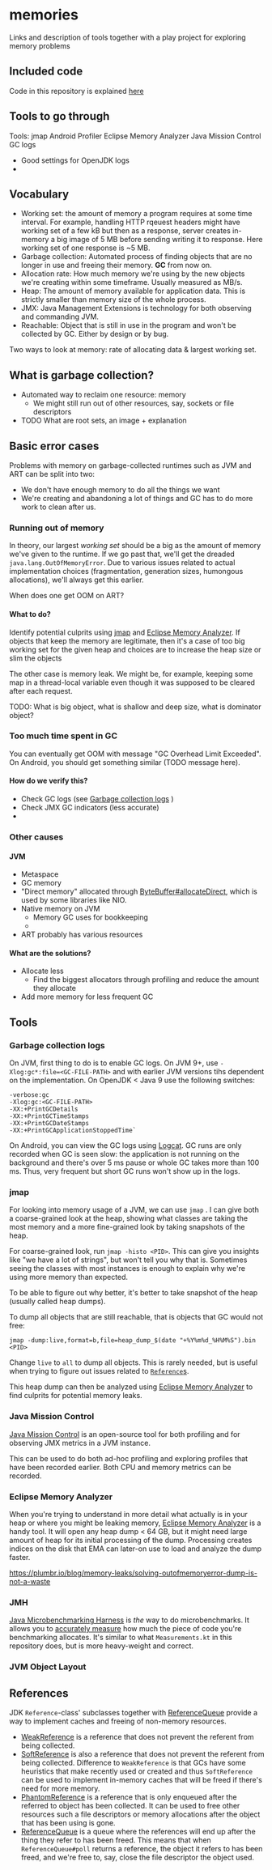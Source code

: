 # memories
Links and description of tools together with a play project for exploring memory problems

## Included code

Code in this repository is explained [here](included_code.md)

## Tools to go through

Tools:
jmap
Android Profiler
Eclipse Memory Analyzer
Java Mission Control
GC logs
- Good settings for OpenJDK logs
-

## Vocabulary
- Working set: the amount of memory a program requires at some time interval. For example, handling HTTP rqeuest headers might have working set of a few kB but then as a response, server creates in-memory a big image of 5 MB before sending writing it to response. Here working set of one response is ~5 MB.
- Garbage collection: Automated process of finding objects that are no longer in use and freeing their memory. **GC** from now on.
- Allocation rate: How much memory we're using by the new objects we're creating within some timeframe. Usually measured as MB/s.
- Heap: The amount of memory available for application data. This is strictly smaller than memory size of the whole process.
- JMX: Java Management Extensions is technology for both observing and commanding JVM.
- Reachable: Object that is still in use in the program and won't be collected by GC. Either by design or by bug.

Two ways to look at memory: rate of allocating data & largest working set.

## What is garbage collection?

- Automated way to reclaim one resource: memory
  - We might still run out of other resources, say, sockets or file descriptors
- TODO What are root sets, an image + explanation

## Basic error cases
Problems with memory on garbage-collected runtimes such as JVM and ART can be split into two:
 * We don't have enough memory to do all the things we want
 * We're creating and abandoning a lot of things and GC has to do more work to clean after us.

### Running out of memory

In theory, our largest _working set_ should be a big as the amount of memory we've given to the runtime. If we go past
that, we'll get the dreaded `java.lang.OutOfMemoryError`. Due to various issues related to actual implementation choices
(fragmentation, generation sizes, humongous allocations), we'll always get this earlier.

When does one get OOM on ART?

#### What to do?
Identify potential culprits using [jmap](#jmap) and [Eclipse Memory Analyzer](#eclipse-memory-analyzer). If objects that
keep the memory are legitimate, then it's a case of too big working set for the given heap and choices are to increase
the heap size or slim the objects

The other case is memory leak. We might be, for example, keeping some map in a thread-local variable even though it was
supposed to be cleared after each request. 

TODO: What is big object, what is shallow and deep size, what is dominator object?

### Too much time spent in GC 

You can eventually get OOM with message "GC Overhead Limit Exceeded". On Android, you should get something similar (TODO message here).

#### How do we verify this?
- Check GC logs (see [Garbage collection logs](#garbage-collection-logs) )
- Check JMX GC indicators (less accurate)
- 

### Other causes
#### JVM
- Metaspace
- GC memory
- "Direct memory" allocated through [ByteBuffer#allocateDirect](https://docs.oracle.com/en/java/javase/17/docs/api/java.base/java/nio/ByteBuffer.html#allocateDirect(int)), which is used by some libraries like NIO.
- Native memory on JVM
  - Memory GC uses for bookkeeping
  - 
- ART probably has various resources


#### What are the solutions?
- Allocate less
  - Find the biggest allocators through profiling and reduce the amount they allocate
- Add more memory for less frequent GC

## Tools

### Garbage collection logs

On JVM, first thing to do is to enable GC logs. On JVM 9+, use `-Xlog:gc*:file=<GC-FILE-PATH>` and with earlier JVM
versions tihs  dependent on the implementation. On OpenJDK < Java 9 use the following switches:
```
-verbose:gc
-Xlog:gc:<GC-FILE-PATH>
-XX:+PrintGCDetails
-XX:+PrintGCTimeStamps
-XX:+PrintGCDateStamps
-XX:+PrintGCApplicationStoppedTime`
```

On Android, you can view the GC logs using [Logcat](https://developer.android.com/studio/debug/am-logcat#memory-logs).
GC runs are only recorded when GC is seen slow: the application is not running on the background and there's over 5 ms
pause or whole GC takes more than 100 ms. Thus, very frequent but short GC runs won't show up in the logs.


### jmap

For looking into memory usage of a JVM, we can use `jmap` . I can give both a coarse-grained look at the heap, showing
what classes are taking the most memory and a more fine-grained look by taking snapshots of the heap.

For coarse-grained look, run `jmap -histo <PID>`. This can give you insights like "we have a lot of strings", but won't
tell you why that is. Sometimes seeing the classes with most instances is enough to explain why we're using more memory
than expected.

To be able to figure out why better, it's better to take snapshot of the heap (usually called heap dumps).

To dump all objects that are still reachable, that is objects that GC would not free:
```
jmap -dump:live,format=b,file=heap_dump_$(date "+%Y%m%d_%H%M%S").bin <PID>
```
Change `live` to `all` to dump all objects. This is rarely needed, but is useful when trying to figure out issues
related to [`Reference`s](#references).

This heap dump can then be analyzed using [Eclipse Memory Analyzer](#eclipse-memory-analyzer) to find culprits for
potential memory leaks.

### Java Mission Control

[Java Mission Control](https://docs.oracle.com/en/java/java-components/jdk-mission-control/8/user-guide/) is an
open-source tool for both profiling and for observing JMX metrics in a JVM instance.

This can be used to do both ad-hoc profiling and exploring profiles that have been recorded earlier. Both CPU and memory
metrics can be recorded.

### Eclipse Memory Analyzer

When you're trying to understand in more detail what actually is in your heap or where you might be leaking memory,
[Eclipse Memory Analyzer](https://www.eclipse.org/mat/) is a handy tool.
It will open any heap dump < 64 GB, but it might need large amount of heap for its initial processing of the dump.
Processing creates indices on the disk that EMA can later-on use to load and analyze the dump faster.

https://plumbr.io/blog/memory-leaks/solving-outofmemoryerror-dump-is-not-a-waste

### JMH

[Java Microbenchmarking Harness](https://github.com/openjdk/jmh) is *the* way to do microbenchmarks. It allows you to
[accurately measure](https://shipilev.net/blog/2016/arrays-wisdom-ancients/#_not_an_allocation_pressure) how much the
piece of code you're benchmarking allocates. It's similar to what `Measurements.kt` in this repository does, but is
more heavy-weight and correct.

### JVM Object Layout

## References
JDK `Reference`-class' subclasses together with [ReferenceQueue](https://docs.oracle.com/en/java/javase/17/docs/api/java.base/java/lang/ref/ReferenceQueue.html) provide a way to implement caches and freeing of non-memory resources.

- [WeakReference](https://docs.oracle.com/en/java/javase/17/docs/api/java.base/java/lang/ref/WeakReference.html) is a reference that does not prevent the referent from being collected.
- [SoftReference](https://docs.oracle.com/en/java/javase/17/docs/api/java.base/java/lang/ref/SoftReference.html) is also a reference that does not prevent the referent from being collected. Difference to `WeakReference` is that GCs have some heuristics that make recently used or created and thus `SoftReference` can be used to implement in-memory caches that will be freed if there's need for more memory.   
- [PhantomReference](https://docs.oracle.com/en/java/javase/17/docs/api/java.base/java/lang/ref/PhantomReference.html) is a reference that is only enqueued after the referred to object has been collected. It can be used to free other resources such a file descriptors or memory allocations after the object that has been using is gone.
- [ReferenceQueue](https://docs.oracle.com/en/java/javase/17/docs/api/java.base/java/lang/ref/ReferenceQueue.html) is a queue where the references will end up after the thing they refer to has been freed. This means that when `ReferenceQueue#poll` returns a reference, the object it refers to has been freed, and we're free to, say, close the file descriptor the object used.